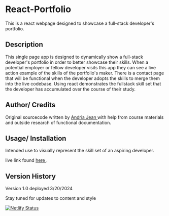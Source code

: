 # React-Portfolio
This is a react webpage designed to showcase a full-stack developer's portfolio.

## Description
This single page app is designed to dynamically show a full-stack developer's portfolio in order to better showcase their skills. When a potential employer or fellow developer visits this app they can see a live action example of the skills of the portfolio's maker. There is a contact page that will be functional when the developer adopts the skills to merge them into the live codebase.
Using react demonstrates the fullstack skill set that the developer has accumulated over the course of their study. 

## Author/ Credits
Original sourcecode written by <a href='https://github.com/EowynStark'> Andria Jean </a> with help from course materials and outside research of functional documentation. 

## Usage/ Installation
Intended use to visually represent the skill set of an aspiring developer. 

live link found <a href='https://fabulous-blini-c512dd.netlify.app/'> here </a>.

## Version History
Version 1.0 deployed 3/20/2024

Stay tuned for updates to content and style

[![Netlify Status](https://api.netlify.com/api/v1/badges/ebd58393-87d9-4272-9a0e-f79f0b2b686f/deploy-status)](https://app.netlify.com/sites/fabulous-blini-c512dd/deploys)